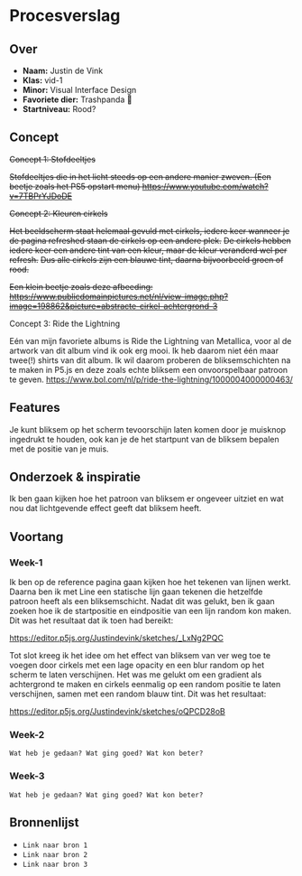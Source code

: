 # Procesverslag

## Over
* **Naam:** Justin de Vink
* **Klas:** vid-1
* **Minor:** Visual Interface Design
* **Favoriete dier:** Trashpanda 🦝
* **Startniveau:** Rood?

## Concept

~~Concept 1: Stofdeeltjes~~

~~Stofdeeltjes die in het licht steeds op een andere manier zweven.
(Een beetje zoals het PS5 opstart menu)
https://www.youtube.com/watch?v=7TBPrYJDoDE~~


~~Concept 2: Kleuren cirkels~~

~~Het beeldscherm staat helemaal gevuld met cirkels, iedere keer wanneer je de pagina refreshed staan de cirkels op een andere plek.~~
~~De cirkels hebben iedere keer een andere tint van een kleur, maar de kleur veranderd wel per refresh.~~
~~Dus alle cirkels zijn een blauwe tint, daarna bijvoorbeeld groen of rood.~~

~~Een klein beetje zoals deze afbeeding:
https://www.publicdomainpictures.net/nl/view-image.php?image=198862&picture=abstracte-cirkel-achtergrond-3~~

Concept 3: Ride the Lightning

Eén van mijn favoriete albums is Ride the Lightning van Metallica, voor al de artwork van dit album vind ik ook erg mooi. Ik heb daarom niet één maar twee(!) shirts van dit album. Ik wil daarom proberen de bliksemschichten na te maken in P5.js en deze zoals echte bliksem een onvoorspelbaar patroon te geven.
https://www.bol.com/nl/p/ride-the-lightning/1000004000000463/


## Features

Je kunt bliksem op het scherm tevoorschijn laten komen door je muisknop ingedrukt te houden, ook kan je de het startpunt van de bliksem bepalen met de positie van je muis.


## Onderzoek & inspiratie

Ik ben gaan kijken hoe het patroon van bliksem er ongeveer uitziet en wat nou dat lichtgevende effect geeft dat bliksem heeft.

## Voortang

### Week-1
Ik ben op de reference pagina gaan kijken hoe het tekenen van lijnen werkt. Daarna ben ik met Line een statische lijn gaan tekenen die hetzelfde patroon heeft als een bliksemschicht. Nadat dit was gelukt, ben ik gaan zoeken hoe ik de startpositie en eindpositie van een lijn random kon maken. Dit was het resultaat dat ik toen had bereikt:

https://editor.p5js.org/Justindevink/sketches/_LxNg2PQC

Tot slot kreeg ik het idee om het effect van bliksem van ver weg toe te voegen door cirkels met een lage opacity en een blur random op het scherm te laten verschijnen. Het was me gelukt om een gradient als achtergrond te maken en cirkels eenmalig op een random positie te laten verschijnen, samen met een random blauw tint. Dit was het resultaat:

https://editor.p5js.org/Justindevink/sketches/oQPCD28oB

### Week-2
`Wat heb je gedaan? Wat ging goed? Wat kon beter?`

### Week-3
`Wat heb je gedaan? Wat ging goed? Wat kon beter?`


## Bronnenlijst

* `Link naar bron 1`
* `Link naar bron 2`
* `Link naar bron 3`

